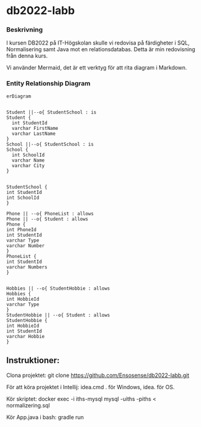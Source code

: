 # db2022-labb


### Beskrivning
I kursen DB2022 på IT-Högskolan skulle vi redovisa på färdigheter i SQL, Normalisering samt Java mot en relationsdatabas. Detta är min redovisning från denna kurs.

Vi använder Mermaid, det är ett verktyg för att rita diagram i Markdown.


### Entity Relationship Diagram

```mermaid
erDiagram


Student ||--o{ StudentSchool : is
Student {
  int StudentId
  varchar FirstName
  varchar LastName
}
School ||--o{ StudentSchool : is
School {
  int SchoolId
  varchar Name
  varchar City
}


StudentSchool {
int StudentId
int SchoolId
}

Phone || --o{ PhoneList : allows
Phone || --o{ Student : allows
Phone {
int PhoneId
int StudentId
varchar Type
varchar Number
}
PhoneList {
int StudentId
varchar Numbers
}


Hobbies || --o{ StudentHobbie : allows
Hobbies {
int HobbieId
varchar Type
}
StudentHobbie || --o{ Student : allows
StudentHobbie {
int HobbieId
int StudentId
varchar Hobbie
}

```


## Instruktioner:

Clona projektet: git clone https://github.com/Ensosense/db2022-labb.git

För att köra projektet i Intellij: idea.cmd . för Windows, idea. för OS.

Kör skriptet: docker exec -i iths-mysql mysql -uiths -piths < normalizering.sql

Kör App.java i bash: gradle run

